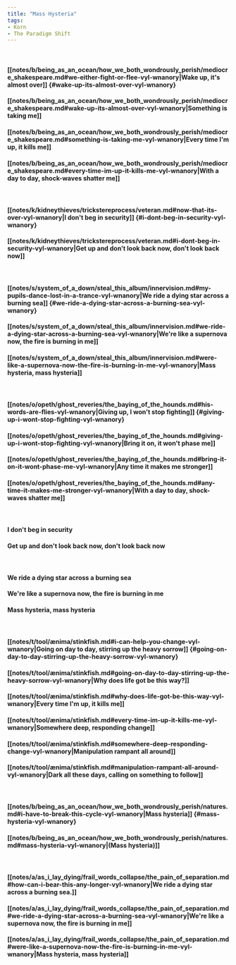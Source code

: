 ```yaml
---
title: "Mass Hysteria"
tags:
- Korn
- The Paradigm Shift
---
```

&nbsp;
#### [[notes/b/being_as_an_ocean/how_we_both_wondrously_perish/mediocre_shakespeare.md#we-either-fight-or-flee-vyl-wnanory|Wake up, it's almost over]] {#wake-up-its-almost-over-vyl-wnanory}
#### [[notes/b/being_as_an_ocean/how_we_both_wondrously_perish/mediocre_shakespeare.md#wake-up-its-almost-over-vyl-wnanory|Something is taking me]]
#### [[notes/b/being_as_an_ocean/how_we_both_wondrously_perish/mediocre_shakespeare.md#something-is-taking-me-vyl-wnanory|Every time I'm up, it kills me]]
#### [[notes/b/being_as_an_ocean/how_we_both_wondrously_perish/mediocre_shakespeare.md#every-time-im-up-it-kills-me-vyl-wnanory|With a day to day, shock-waves shatter me]]
&nbsp;
#### [[notes/k/kidneythieves/trickstereprocess/veteran.md#now-that-its-over-vyl-wnanory|I don't beg in security]] {#i-dont-beg-in-security-vyl-wnanory}
#### [[notes/k/kidneythieves/trickstereprocess/veteran.md#i-dont-beg-in-security-vyl-wnanory|Get up and don't look back now, don't look back now]]
&nbsp;
#### [[notes/s/system_of_a_down/steal_this_album/innervision.md#my-pupils-dance-lost-in-a-trance-vyl-wnanory|We ride a dying star across a burning sea]] {#we-ride-a-dying-star-across-a-burning-sea-vyl-wnanory}
#### [[notes/s/system_of_a_down/steal_this_album/innervision.md#we-ride-a-dying-star-across-a-burning-sea-vyl-wnanory|We're like a supernova now, the fire is burning in me]]
#### [[notes/s/system_of_a_down/steal_this_album/innervision.md#were-like-a-supernova-now-the-fire-is-burning-in-me-vyl-wnanory|Mass hysteria, mass hysteria]]
&nbsp;
#### [[notes/o/opeth/ghost_reveries/the_baying_of_the_hounds.md#his-words-are-flies-vyl-wnanory|Giving up, I won't stop fighting]] {#giving-up-i-wont-stop-fighting-vyl-wnanory}
#### [[notes/o/opeth/ghost_reveries/the_baying_of_the_hounds.md#giving-up-i-wont-stop-fighting-vyl-wnanory|Bring it on, it won't phase me]]
#### [[notes/o/opeth/ghost_reveries/the_baying_of_the_hounds.md#bring-it-on-it-wont-phase-me-vyl-wnanory|Any time it makes me stronger]]
#### [[notes/o/opeth/ghost_reveries/the_baying_of_the_hounds.md#any-time-it-makes-me-stronger-vyl-wnanory|With a day to day, shock-waves shatter me]]
&nbsp;
#### I don't beg in security
#### Get up and don't look back now, don't look back now
&nbsp;
#### We ride a dying star across a burning sea
#### We're like a supernova now, the fire is burning in me
#### Mass hysteria, mass hysteria
&nbsp;
#### [[notes/t/tool/ænima/stinkfish.md#i-can-help-you-change-vyl-wnanory|Going on day to day, stirring up the heavy sorrow]] {#going-on-day-to-day-stirring-up-the-heavy-sorrow-vyl-wnanory}
#### [[notes/t/tool/ænima/stinkfish.md#going-on-day-to-day-stirring-up-the-heavy-sorrow-vyl-wnanory|Why does life got be this way?]]
#### [[notes/t/tool/ænima/stinkfish.md#why-does-life-got-be-this-way-vyl-wnanory|Every time I'm up, it kills me]]
#### [[notes/t/tool/ænima/stinkfish.md#every-time-im-up-it-kills-me-vyl-wnanory|Somewhere deep, responding change]]
#### [[notes/t/tool/ænima/stinkfish.md#somewhere-deep-responding-change-vyl-wnanory|Manipulation rampant all around]]
#### [[notes/t/tool/ænima/stinkfish.md#manipulation-rampant-all-around-vyl-wnanory|Dark all these days, calling on something to follow]]
&nbsp;
#### [[notes/b/being_as_an_ocean/how_we_both_wondrously_perish/natures.md#i-have-to-break-this-cycle-vyl-wnanory|Mass hysteria]] {#mass-hysteria-vyl-wnanory}
#### [[notes/b/being_as_an_ocean/how_we_both_wondrously_perish/natures.md#mass-hysteria-vyl-wnanory|(Mass hysteria)]]
&nbsp;
#### [[notes/a/as_i_lay_dying/frail_words_collapse/the_pain_of_separation.md#how-can-i-bear-this-any-longer-vyl-wnanory|We ride a dying star across a burning sea.]]
#### [[notes/a/as_i_lay_dying/frail_words_collapse/the_pain_of_separation.md#we-ride-a-dying-star-across-a-burning-sea-vyl-wnanory|We're like a supernova now, the fire is burning in me]]
#### [[notes/a/as_i_lay_dying/frail_words_collapse/the_pain_of_separation.md#were-like-a-supernova-now-the-fire-is-burning-in-me-vyl-wnanory|Mass hysteria, mass hysteria]]
